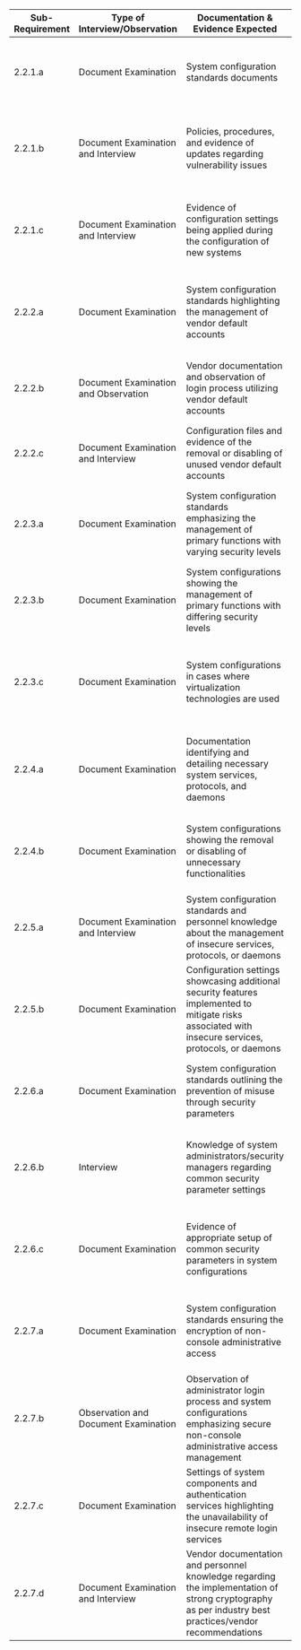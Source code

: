 
| Sub-Requirement | Type of Interview/Observation        | Documentation & Evidence Expected                                                                                                                      | QSA Questions                                                                                                                            |
| --------------- | ------------------------------------ | ------------------------------------------------------------------------------------------------------------------------------------------------------ | ---------------------------------------------------------------------------------------------------------------------------------------- |
| 2.2.1.a         | Document Examination                 | System configuration standards documents                                                                                                               | Can you show the system configuration standards and how they encompass all elements mentioned in this requirement?                       |
| 2.2.1.b         | Document Examination and Interview   | Policies, procedures, and evidence of updates regarding vulnerability issues                                                                           | How are the system configuration standards updated when new vulnerabilities are identified as per Requirement 6.3.1?                     |
| 2.2.1.c         | Document Examination and Interview   | Evidence of configuration settings being applied during the configuration of new systems                                                               | Can you demonstrate that the system configuration standards are applied and verified when configuring new systems?                       |
| 2.2.2.a         | Document Examination                 | System configuration standards highlighting the management of vendor default accounts                                                                  | How do your system configuration standards guide the management of vendor default accounts as per this requirement?                      |
| 2.2.2.b         | Document Examination and Observation | Vendor documentation and observation of login process utilizing vendor default accounts                                                                | Can you demonstrate how vendor default accounts are implemented in accordance with this requirement?                                     |
| 2.2.2.c         | Document Examination and Interview   | Configuration files and evidence of the removal or disabling of unused vendor default accounts                                                         | Can you confirm that all unused vendor default accounts are either removed or disabled?                                                  |
| 2.2.3.a         | Document Examination                 | System configuration standards emphasizing the management of primary functions with varying security levels                                            | How do the system configuration standards ensure the management of primary functions with differing security levels?                     |
| 2.2.3.b         | Document Examination                 | System configurations showing the management of primary functions with differing security levels                                                       | Can you show how primary functions with different security levels are managed according to this requirement?                             |
| 2.2.3.c         | Document Examination                 | System configurations in cases where virtualization technologies are used                                                                              | How are functions with differing security levels managed on the same system component where virtualization technologies are used?        |
| 2.2.4.a         | Document Examination                 | Documentation identifying and detailing necessary system services, protocols, and daemons                                                              | How are necessary system services, protocols, and daemons documented in your system configuration standards?                             |
| 2.2.4.b         | Document Examination                 | System configurations showing the removal or disabling of unnecessary functionalities                                                                  | Can you demonstrate that all unnecessary functionalities are removed or disabled and only required functionalities are enabled?          |
| 2.2.5.a         | Document Examination and Interview   | System configuration standards and personnel knowledge about the management of insecure services, protocols, or daemons                                | How are insecure services, protocols, or daemons managed and implemented according to this requirement?                                  |
| 2.2.5.b         | Document Examination                 | Configuration settings showcasing additional security features implemented to mitigate risks associated with insecure services, protocols, or daemons  | Can you display the security features in place to mitigate the risk of using insecure services, protocols, and daemons?                  |
| 2.2.6.a         | Document Examination                 | System configuration standards outlining the prevention of misuse through security parameters                                                          | How do the system configuration standards guide the setting up of system security parameters to prevent misuse?                          |
| 2.2.6.b         | Interview                            | Knowledge of system administrators/security managers regarding common security parameter settings                                                      | Can the system administrators/security managers explain the common security parameter settings for the system components?                |
| 2.2.6.c         | Document Examination                 | Evidence of appropriate setup of common security parameters in system configurations                                                                   | Can you demonstrate that common security parameters are set appropriately according to the system configuration standards?               |
| 2.2.7.a         | Document Examination                 | System configuration standards ensuring the encryption of non-console administrative access                                                            | How do your system configuration standards facilitate the encryption of all non-console administrative access using strong cryptography? |
| 2.2.7.b         | Observation and Document Examination | Observation of administrator login process and system configurations emphasizing secure non-console administrative access management                   | Can you demonstrate that non-console administrative access is managed according to this requirement?                                     |
| 2.2.7.c         | Document Examination                 | Settings of system components and authentication services highlighting the unavailability of insecure remote login services                            | Can you confirm that insecure remote login services are not available for non-console administrative access?                             |
| 2.2.7.d         | Document Examination and Interview   | Vendor documentation and personnel knowledge regarding the implementation of strong cryptography as per industry best practices/vendor recommendations | Can you verify that strong cryptography is implemented according to industry best practices or vendor recommendations?                   |
